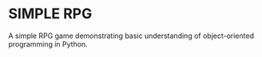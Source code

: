 # SIMPLE RPG

A simple RPG game demonstrating basic understanding of object-oriented programming in Python.

